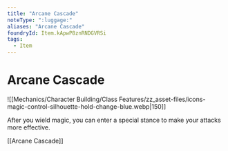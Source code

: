 ```yaml
---
title: "Arcane Cascade"
noteType: ":luggage:"
aliases: "Arcane Cascade"
foundryId: Item.kApwP8znRNDGVRSi
tags:
  - Item
---
```


# Arcane Cascade
![[Mechanics/Character Building/Class Features/zz_asset-files/icons-magic-control-silhouette-hold-change-blue.webp|150]]

After you wield magic, you can enter a special stance to make your attacks more effective.

[[Arcane Cascade]]
